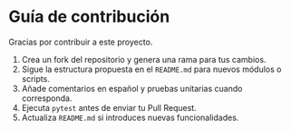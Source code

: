 # Guía de contribución

Gracias por contribuir a este proyecto.

1. Crea un fork del repositorio y genera una rama para tus cambios.
2. Sigue la estructura propuesta en el `README.md` para nuevos módulos o scripts.
3. Añade comentarios en español y pruebas unitarias cuando corresponda.
4. Ejecuta `pytest` antes de enviar tu Pull Request.
5. Actualiza `README.md` si introduces nuevas funcionalidades.
